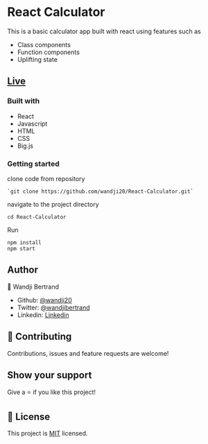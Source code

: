 # React Calculator

This is a basic calculator app built with react using features such as

- Class components
- Function components
- Uplifting state

## [Live](https://wandji-react-calculator.herokuapp.com/)

### Built with

- React
- Javascript
- HTML
- CSS
- Big.js

### Getting started

clone code from repository

```
`git clone https://github.com/wandji20/React-Calculator.git`
```

navigate to the project directory

```
cd React-Calculator
```

Run

```
npm install
npm start
```

## Author

👤 Wandji Bertrand

- Github: [@wandji20](https://github.com/wandji20)
- Twitter: [@wandjibertrand](https://twitter.com/wandjibertrand)
- Linkedin: [Linkedin](https://www.linkedin.com/in/wandji-bertrand/)

## 🤝 Contributing

Contributions, issues and feature requests are welcome!

## Show your support

Give a ⭐️ if you like this project!

## 📝 License

This project is [MIT](LICENSE) licensed.
